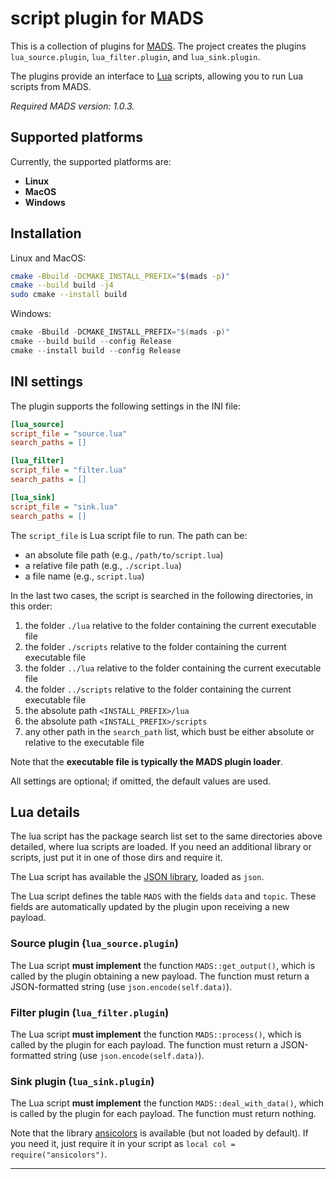 # script plugin for MADS

This is a collection of plugins for [MADS](https://github.com/MADS-NET/MADS). The project creates the plugins `lua_source.plugin`, `lua_filter.plugin`, and `lua_sink.plugin`.

The plugins provide an interface to [Lua](https://lua.org) scripts, allowing you to run Lua scripts from MADS.

*Required MADS version: 1.0.3.*


## Supported platforms

Currently, the supported platforms are:

* **Linux** 
* **MacOS**
* **Windows**


## Installation

Linux and MacOS:

```bash
cmake -Bbuild -DCMAKE_INSTALL_PREFIX="$(mads -p)"
cmake --build build -j4
sudo cmake --install build
```

Windows:

```powershell
cmake -Bbuild -DCMAKE_INSTALL_PREFIX="$(mads -p)"
cmake --build build --config Release
cmake --install build --config Release
```


## INI settings

The plugin supports the following settings in the INI file:

```ini
[lua_source]
script_file = "source.lua"
search_paths = []

[lua_filter]
script_file = "filter.lua"
search_paths = []

[lua_sink]
script_file = "sink.lua"
search_paths = []
```

The `script_file` is Lua script file to run. The path can be:

* an absolute file path (e.g., `/path/to/script.lua`)
* a relative file path (e.g., `./script.lua`)
* a file name (e.g., `script.lua`)

In the last two cases, the script is searched in the following directories, in this order:

1. the folder `./lua` relative to the folder containing the current executable file
2. the folder `./scripts` relative to the folder containing the current executable file
3. the folder `../lua` relative to the folder containing the current executable file
4. the folder `../scripts` relative to the folder containing the current executable file
5. the absolute path `<INSTALL_PREFIX>/lua`
6. the absolute path `<INSTALL_PREFIX>/scripts`
7. any other path in the `search_path` list, which bust be either absolute or relative to the executable file

Note that the **executable file is typically the MADS plugin loader**.

All settings are optional; if omitted, the default values are used.


## Lua details

The lua script has the package search list set to the same directories above detailed, where lua scripts are loaded. If you need an additional library or scripts, just put it in one of those dirs and require it.

The Lua script has available the [JSON library](https://github.com/rxi/json.lua), loaded as `json`.

The Lua script defines the table `MADS` with the fields `data` and `topic`. These fields are automatically updated by the plugin upon receiving a new payload.

### Source plugin (`lua_source.plugin`)

The Lua script **must implement** the function `MADS::get_output()`, which is called by the plugin obtaining a new payload. The function must return a JSON-formatted string (use `json.encode(self.data)`).

### Filter plugin (`lua_filter.plugin`)

The Lua script **must implement** the function `MADS::process()`, which is called by the plugin for each payload. The function must return a JSON-formatted string (use `json.encode(self.data)`).

### Sink plugin (`lua_sink.plugin`)

The Lua script **must implement** the function `MADS::deal_with_data()`, which is called by the plugin for each payload. The function must return nothing.

Note that the library [ansicolors](https://github.com/kikito/ansicolors.lua) is available (but not loaded by default). If you need it, just require it in your script as `local col = require("ansicolors")`.


---
